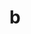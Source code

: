 <html>
  <head>
    <meta charset="utf-8">
    <title>a</title>
  </head>
  <body>
    <h1>b</h1>
  </body>
</html>
